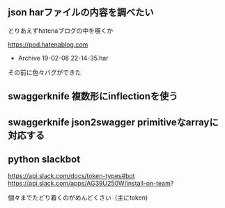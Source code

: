 ## json harファイルの内容を調べたい

とりあえずhatenaブログの中を覗くか

https://pod.hatenablog.com

- Archive 19-02-08 22-14-35.har

その前に色々バグができた

## swaggerknife 複数形にinflectionを使う

## swaggerknife json2swagger primitiveなarrayに対応する

## python slackbot

https://api.slack.com/docs/token-types#bot
https://api.slack.com/apps/AG39U250W/install-on-team?

個々までたどり着くのがめんどくさい（主にtoken)

